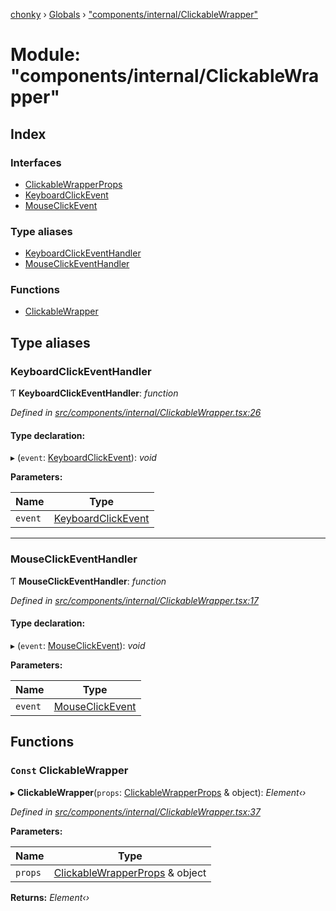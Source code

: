 [chonky](../README.md) › [Globals](../globals.md) › ["components/internal/ClickableWrapper"](_components_internal_clickablewrapper_.md)

# Module: "components/internal/ClickableWrapper"

## Index

### Interfaces

* [ClickableWrapperProps](../interfaces/_components_internal_clickablewrapper_.clickablewrapperprops.md)
* [KeyboardClickEvent](../interfaces/_components_internal_clickablewrapper_.keyboardclickevent.md)
* [MouseClickEvent](../interfaces/_components_internal_clickablewrapper_.mouseclickevent.md)

### Type aliases

* [KeyboardClickEventHandler](_components_internal_clickablewrapper_.md#keyboardclickeventhandler)
* [MouseClickEventHandler](_components_internal_clickablewrapper_.md#mouseclickeventhandler)

### Functions

* [ClickableWrapper](_components_internal_clickablewrapper_.md#const-clickablewrapper)

## Type aliases

###  KeyboardClickEventHandler

Ƭ **KeyboardClickEventHandler**: *function*

*Defined in [src/components/internal/ClickableWrapper.tsx:26](https://github.com/TimboKZ/Chonky/blob/d1a0325/src/components/internal/ClickableWrapper.tsx#L26)*

#### Type declaration:

▸ (`event`: [KeyboardClickEvent](../interfaces/_components_internal_clickablewrapper_.keyboardclickevent.md)): *void*

**Parameters:**

Name | Type |
------ | ------ |
`event` | [KeyboardClickEvent](../interfaces/_components_internal_clickablewrapper_.keyboardclickevent.md) |

___

###  MouseClickEventHandler

Ƭ **MouseClickEventHandler**: *function*

*Defined in [src/components/internal/ClickableWrapper.tsx:17](https://github.com/TimboKZ/Chonky/blob/d1a0325/src/components/internal/ClickableWrapper.tsx#L17)*

#### Type declaration:

▸ (`event`: [MouseClickEvent](../interfaces/_components_internal_clickablewrapper_.mouseclickevent.md)): *void*

**Parameters:**

Name | Type |
------ | ------ |
`event` | [MouseClickEvent](../interfaces/_components_internal_clickablewrapper_.mouseclickevent.md) |

## Functions

### `Const` ClickableWrapper

▸ **ClickableWrapper**(`props`: [ClickableWrapperProps](../interfaces/_components_internal_clickablewrapper_.clickablewrapperprops.md) & object): *Element‹›*

*Defined in [src/components/internal/ClickableWrapper.tsx:37](https://github.com/TimboKZ/Chonky/blob/d1a0325/src/components/internal/ClickableWrapper.tsx#L37)*

**Parameters:**

Name | Type |
------ | ------ |
`props` | [ClickableWrapperProps](../interfaces/_components_internal_clickablewrapper_.clickablewrapperprops.md) & object |

**Returns:** *Element‹›*
